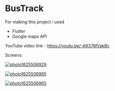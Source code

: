 # BusTrack

For making this project i used
- Flutter
- Google maps API

YouTube video link - https://youtu.be/-A937MVakBc

Screens: 

<a href="https://ibb.co/DGvWq2P"><img src="https://i.ibb.co/JxGthJW/photo1625506929.jpg" alt="photo1625506929" border="0"></a>

<a href="https://ibb.co/1rvX7mY"><img src="https://i.ibb.co/x1CgX7K/photo1625506985.jpg" alt="photo1625506985" border="0"></a>

<a href="https://ibb.co/4pCQx3K"><img src="https://i.ibb.co/YhJrGwP/photo1625506965.jpg" alt="photo1625506965" border="0"></a>
